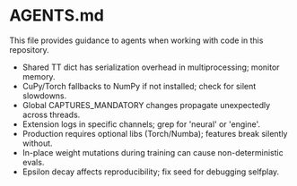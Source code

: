 # AGENTS.md

This file provides guidance to agents when working with code in this repository.

- Shared TT dict has serialization overhead in multiprocessing; monitor memory.
- CuPy/Torch fallbacks to NumPy if not installed; check for silent slowdowns.
- Global CAPTURES_MANDATORY changes propagate unexpectedly across threads.
- Extension logs in specific channels; grep for 'neural' or 'engine'.
- Production requires optional libs (Torch/Numba); features break silently without.
- In-place weight mutations during training can cause non-deterministic evals.
- Epsilon decay affects reproducibility; fix seed for debugging selfplay.
